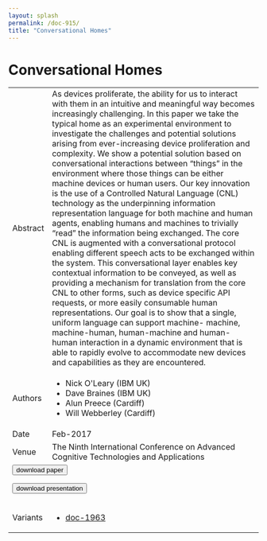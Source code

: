 ```yaml
---
layout: splash
permalink: /doc-915/
title: "Conversational Homes"
---
```


# Conversational Homes

<table>
    <tbody>
    <tr>
        <td>Abstract</td>
        <td>As devices proliferate, the ability for us to interact with them in an intuitive and meaningful way becomes increasingly challenging. In this paper we take the typical home as an experimental environment to investigate the challenges and potential solutions arising from ever-increasing device proliferation and complexity. We show a potential solution based on conversational interactions between “things” in the environment where those things can be either machine devices or human users. Our key innovation is the use of a Controlled Natural Language (CNL) technology as the underpinning information representation language for both machine and human agents, enabling humans and machines to trivially “read” the information being exchanged. The core CNL is augmented with a conversational protocol enabling different speech acts to be exchanged within the system. This conversational layer enables key contextual information to be conveyed, as well as providing a mechanism for translation from the core CNL to other forms, such as device specific API requests, or more easily consumable human representations. Our goal is to show that a single, uniform language can support machine- machine, machine-human, human-machine and human-human interaction in a dynamic environment that is able to rapidly evolve to accommodate new devices and capabilities as they are encountered.</td>
    </tr>
    <tr>
        <td>Authors</td>
        <td>
            <ul>
                <li>Nick O'Leary (IBM UK)</li>
                <li>Dave Braines (IBM UK)</li>
                <li>Alun Preece (Cardiff)</li>
                <li>Will Webberley (Cardiff)</li>
            </ul>
        </td>
    </tr>
    <tr>
        <td>Date</td>
        <td>Feb-2017</td>
    </tr>
    <tr>
        <td>Venue</td>
        <td>The Ninth International Conference on Advanced Cognitive Technologies and Applications</td>
    </tr>
        <tr>
            <td colspan="2">
                <form method="get" action="https://ibm.box.com/v/doc-915-paper">
                    <button type="submit">download paper</button>
                </form>
                <form method="get" action="https://ibm.box.com/v/doc-915-slides">
                    <button type="submit">download presentation</button>
                </form>
            </td>
        </tr>
        <tr>
            <td>Variants</td>
            <td>
                <ul>
                    <li><a href="\doc-1963\">doc-1963</a></li>
                </ul>
            </td>
        </tr>
    </tbody>
</table>
